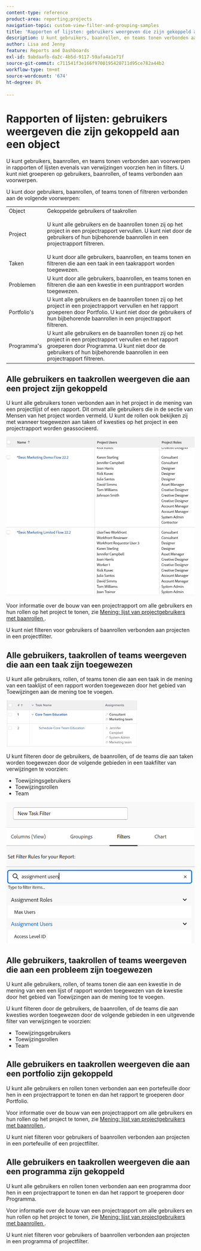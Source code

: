 ```yaml
---
content-type: reference
product-area: reporting;projects
navigation-topic: custom-view-filter-and-grouping-samples
title: 'Rapporten of lijsten: gebruikers weergeven die zijn gekoppeld aan een object'
description: U kunt gebruikers, baanrollen, en teams tonen verbonden aan voorwerpen in rapporten of lijsten evenals van verwijzingen voorzien hen in filters. U kunt niet groeperen op gebruikers, baanrollen, of teams verbonden aan voorwerpen.
author: Lisa and Jenny
feature: Reports and Dashboards
exl-id: 9abdaafb-da2c-4b5d-9117-59afa4a1e71f
source-git-commit: c711541f3e166f9700195420711d95ce782a44b2
workflow-type: tm+mt
source-wordcount: '674'
ht-degree: 0%

---
```


# Rapporten of lijsten: gebruikers weergeven die zijn gekoppeld aan een object

U kunt gebruikers, baanrollen, en teams tonen verbonden aan voorwerpen in rapporten of lijsten evenals van verwijzingen voorzien hen in filters. U kunt niet groeperen op gebruikers, baanrollen, of teams verbonden aan voorwerpen.

U kunt door gebruikers, baanrollen, of teams tonen of filtreren verbonden aan de volgende voorwerpen:

<table style="table-layout:auto"> 
 <col> 
 <col> 
 <tbody> 
  <tr> 
   <td role="rowheader">Object</td> 
   <td>Gekoppelde gebruikers of taakrollen</td> 
  </tr> 
  <tr> 
   <td role="rowheader">Project</td> 
   <td> <p>U kunt alle gebruikers en de baanrollen tonen zij op het project in een projectrapport vervullen. U kunt niet door de gebruikers of hun bijbehorende baanrollen in een projectrapport filtreren. </p> </td> 
  </tr> 
  <tr> 
   <td role="rowheader">Taken</td> 
   <td>U kunt door alle gebruikers, baanrollen, en teams tonen en filtreren die aan een taak in een taakrapport worden toegewezen.</td> 
  </tr> 
  <tr> 
   <td role="rowheader">Problemen</td> 
   <td>U kunt door alle gebruikers, baanrollen, en teams tonen en filtreren die aan een kwestie in een puntrapport worden toegewezen.</td> 
  </tr> 
  <tr> 
   <td role="rowheader">Portfolio's</td> 
   <td>U kunt alle gebruikers en de baanrollen tonen zij op het project in een projectrapport vervullen en het rapport groeperen door Portfolio. U kunt niet door de gebruikers of hun bijbehorende baanrollen in een projectrapport filtreren.</td> 
  </tr> 
  <tr> 
   <td role="rowheader">Programma's</td> 
   <td>U kunt alle gebruikers en de baanrollen tonen zij op het project in een projectrapport vervullen en het rapport groeperen door Programma. U kunt niet door de gebruikers of hun bijbehorende baanrollen in een projectrapport filtreren.</td> 
  </tr> 
 </tbody> 
</table>

## Alle gebruikers en taakrollen weergeven die aan een project zijn gekoppeld

U kunt alle gebruikers tonen verbonden aan in het project in de mening van een projectlijst of een rapport. Dit omvat alle gebruikers die in de sectie van Mensen van het project worden vermeld. U kunt de rollen ook bekijken zij met wanneer toegewezen aan taken of kwesties op het project in een projectrapport worden geassocieerd.

![&#x200B; Project met gebruiker en rolinformatie &#x200B;](assets/project-with-user-and-role-information-report-350x100.png)

Voor informatie over de bouw van een projectrapport om alle gebruikers en hun rollen op het project te tonen, zie [&#x200B; Mening: lijst van projectgebruikers met baanrollen &#x200B;](../../../reports-and-dashboards/reports/custom-view-filter-grouping-samples/view-project-user-list.md).

U kunt niet filteren voor gebruikers of baanrollen verbonden aan projecten in een projectfilter.

## Alle gebruikers, taakrollen of teams weergeven die aan een taak zijn toegewezen

U kunt alle gebruikers, rollen, of teams tonen die aan een taak in de mening van een taaklijst of een rapport worden toegewezen door het gebied van Toewijzingen aan de mening toe te voegen.

![&#x200B; gebied van de Toewijzing &#x200B;](assets/assignments-field-task-view-350x124.png)

U kunt filteren door de gebruikers, de baanrollen, of de teams die aan taken worden toegewezen door de volgende gebieden in een taakfilter van verwijzingen te voorzien:

* Toewijzingsgebruikers
* Toewijzingsrollen
* Team

![&#x200B; de gebruikers en rollen van de Taak in taakfilter &#x200B;](assets/assignment-users-roles-task-filter-350x334.png)

## Alle gebruikers, taakrollen of teams weergeven die aan een probleem zijn toegewezen

U kunt alle gebruikers, rollen, of teams tonen die aan een kwestie in de mening van een een lijst of rapport worden toegewezen van de kwestie door het gebied van Toewijzingen aan de mening toe te voegen.

U kunt filteren door de gebruikers, de baanrollen, of de teams die aan kwesties worden toegewezen door de volgende gebieden in een uitgevende filter van verwijzingen te voorzien:

* Toewijzingsgebruikers
* Toewijzingsrollen
* Team

## Alle gebruikers en taakrollen weergeven die aan een portfolio zijn gekoppeld

U kunt alle gebruikers en rollen tonen verbonden aan een portefeuille door hen in een projectrapport te tonen en dan het rapport te groeperen door Portfolio.

Voor informatie over de bouw van een projectrapport om alle gebruikers en hun rollen op het project te tonen, zie [&#x200B; Mening: lijst van projectgebruikers met baanrollen &#x200B;](../../../reports-and-dashboards/reports/custom-view-filter-grouping-samples/view-project-user-list.md).

U kunt niet filteren voor gebruikers of baanrollen verbonden aan projecten in een portefeuille of een projectfilter.

## Alle gebruikers en taakrollen weergeven die aan een programma zijn gekoppeld

U kunt alle gebruikers en rollen tonen verbonden aan een programma door hen in een projectrapport te tonen en dan het rapport te groeperen door Programma.

Voor informatie over de bouw van een projectrapport om alle gebruikers en hun rollen op het project te tonen, zie [&#x200B; Mening: lijst van projectgebruikers met baanrollen &#x200B;](../../../reports-and-dashboards/reports/custom-view-filter-grouping-samples/view-project-user-list.md).

U kunt niet filteren voor gebruikers of baanrollen verbonden aan projecten in een programma of projectfilter.
